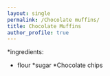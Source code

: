 ```yaml
---
layout: single
permalink: /Chocolate muffins/
title: Chocolate Muffins
author_profile: true
---
```

*ingredients:
* flour
*sugar
*Chocolate chips
